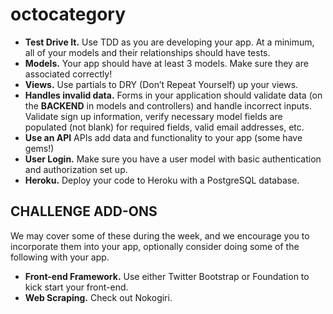 # octocategory

* **Test Drive It.** Use TDD as you are developing your app.  At a minimum, all of your models and their relationships should have tests.
* **Models.** Your app should have at least 3 models. Make sure they are associated correctly!
* **Views.** Use partials to DRY (Don’t Repeat Yourself) up your views.
* **Handles invalid data.** Forms in your application should validate data (on the **BACKEND** in models and controllers) and handle incorrect inputs. Validate sign up information, verify necessary model fields are populated (not blank) for required fields, valid email addresses, etc.
* **Use an API** APIs add data and functionality to your app (some have gems!)
* **User Login.** Make sure you have a user model with basic authentication and authorization set up.
* **Heroku.** Deploy your code to Heroku with a PostgreSQL database.

## CHALLENGE ADD-ONS
We may cover some of these during the week, and we encourage you to incorporate them into your app, optionally consider doing some of the following with your app.

* **Front-end Framework.** Use either Twitter Bootstrap or Foundation to kick start your front-end.
* **Web Scraping.** Check out Nokogiri.
